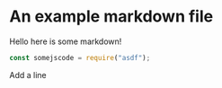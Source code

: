 # An example markdown file

Hello here is some markdown!

```js
const somejscode = require("asdf");
```

Add a line
